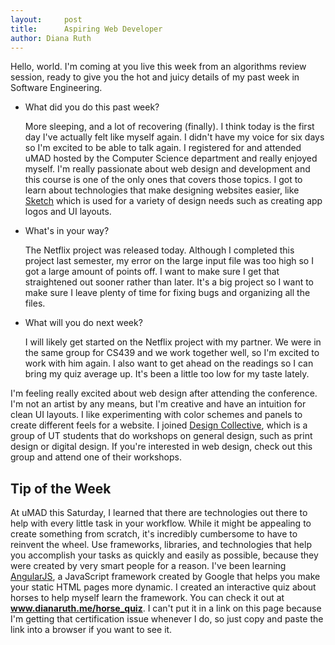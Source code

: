 ```yaml
---
layout:     post
title:      Aspiring Web Developer
author: Diana Ruth
---
```


Hello, world. I'm coming at you live this week from an algorithms review session, ready to give you the hot and juicy details of my past week in Software Engineering.

- What did you do this past week?

    More sleeping, and a lot of recovering (finally). I think today is the first day I've actually felt like myself again. I didn't have my voice for six days so I'm excited to be able to talk again. I registered for and attended uMAD hosted by the Computer Science department and really enjoyed myself. I'm really passionate about web design and development and this course is one of the only ones that covers those topics. I got to learn about technologies that make designing websites easier, like [Sketch](https://www.sketchapp.com) which is used for a variety of design needs such as creating app logos and UI layouts.
    
- What's in your way?

    The Netflix project was released today. Although I completed this project last semester, my error on the large input file was too high so I got a large amount of points off. I want to make sure I get that straightened out sooner rather than later. It's a big project so I want to make sure I leave plenty of time for fixing bugs and organizing all the files.
    
- What will you do next week?

    I will likely get started on the Netflix project with my partner. We were in the same group for CS439 and we work together well, so I'm excited to work with him again. I also want to get ahead on the readings so I can bring my quiz average up. It's been a little too low for my taste lately.
    
I'm feeling really excited about web design after attending the conference. I'm not an artist by any means, but I'm creative and have an intuition for clean UI layouts. I like experimenting with color schemes and panels to create different feels for a website. I joined [Design Collective](https://www.facebook.com/groups/dsgncoll/), which is a group of UT students that do workshops on general design, such as print design or digital design. If you're interested in web design, check out this group and attend one of their workshops.

Tip of the Week
---------------

At uMAD this Saturday, I learned that there are technologies out there to help with every little task in your workflow. While it might be appealing to create something from scratch, it's incredibly cumbersome to have to reinvent the wheel. Use frameworks, libraries, and technologies that help you accomplish your tasks as quickly and easily as possible, because they were created by very smart people for a reason. I've been learning [AngularJS](https://angularjs.org/), a JavaScript framework created by Google that helps you make your static HTML pages more dynamic. I created an interactive quiz about horses to help myself learn the framework. You can check it out at **www.dianaruth.me/horse_quiz**. I can't put it in a link on this page because I'm getting that certification issue whenever I do, so just copy and paste the link into a browser if you want to see it.
